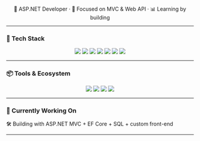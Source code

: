 <p align="center">
  🚀 ASP.NET Developer · 🎯 Focused on MVC & Web API · 📊 Learning by building
</p>

---

### 🧰 Tech Stack
<p align="center">
  <img src="https://img.shields.io/badge/-C%23-239120?style=flat&logo=c-sharp&logoColor=white" />
  <img src="https://img.shields.io/badge/-ASP.NET-5C2D91?style=flat&logo=dotnet&logoColor=white" />
  <img src="https://img.shields.io/badge/-Entity%20Framework-512BD4?style=flat&logo=entity-framework&logoColor=white" />
  <img src="https://img.shields.io/badge/-SQL-CC2927?style=flat&logo=Microsoft%20SQL%20Server&logoColor=white" />
  <img src="https://img.shields.io/badge/-HTML5-E34F26?style=flat&logo=html5&logoColor=white" />
  <img src="https://img.shields.io/badge/-CSS3-1572B6?style=flat&logo=css3&logoColor=white" />
  <img src="https://img.shields.io/badge/-JavaScript-F7DF1E?style=flat&logo=javascript&logoColor=black" />
</p>

---

### 📦 Tools & Ecosystem
<p align="center">
  <img src="https://img.shields.io/badge/-Visual%20Studio-5C2D91?style=flat&logo=visual-studio&logoColor=white" />
  <img src="https://img.shields.io/badge/-Git-F05032?style=flat&logo=git&logoColor=white" />
  <img src="https://img.shields.io/badge/-GitHub-181717?style=flat&logo=github&logoColor=white" />
  <img src="https://img.shields.io/badge/-Postman-FF6C37?style=flat&logo=postman&logoColor=white" />
</p>

---

### 🧪 Currently Working On
  
🛠 Building with ASP.NET MVC + EF Core + SQL + custom front-end

---
